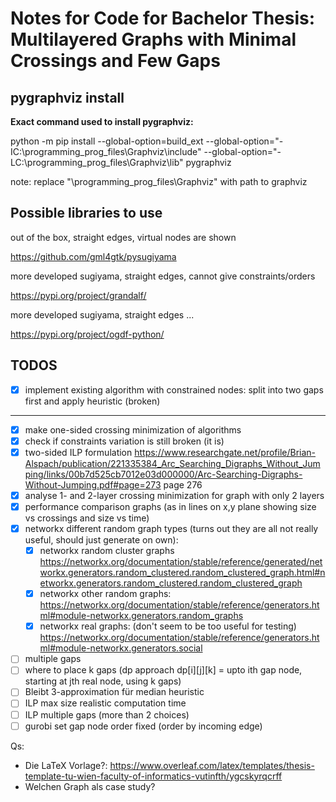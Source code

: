 # Notes for Code for Bachelor Thesis: Multilayered Graphs with Minimal Crossings and Few Gaps

## pygraphviz install

**Exact command used to install pygraphviz:**

python -m pip install --global-option=build_ext --global-option="-IC:\programming_prog_files\Graphviz\include" --global-option="-LC:\programming_prog_files\Graphviz\lib" pygraphviz

note: replace "\programming_prog_files\Graphviz" with path to graphviz

## Possible libraries to use

out of the box, straight edges, virtual nodes are shown

https://github.com/gml4gtk/pysugiyama

more developed sugiyama, straight edges, cannot give constraints/orders

https://pypi.org/project/grandalf/

more developed sugiyama, straight edges ...

https://pypi.org/project/ogdf-python/

## TODOS

- [x] implement existing algorithm with constrained nodes: split into two gaps first and apply heuristic (broken)

---

- [x] make one-sided crossing minimization of algorithms
- [x] check if constraints variation is still broken (it is)
- [x] two-sided ILP formulation
      https://www.researchgate.net/profile/Brian-Alspach/publication/221335384_Arc_Searching_Digraphs_Without_Jumping/links/00b7d525cb7012e03d000000/Arc-Searching-Digraphs-Without-Jumping.pdf#page=273
      page 276
- [x] analyse 1- and 2-layer crossing minimization for graph with only 2 layers
- [x] performance comparison graphs (as in lines on x,y plane showing size vs crossings and size vs time)
- [x] networkx different random graph types (turns out they are all not really useful, should just generate on own):
  - [x] networkx random cluster graphs https://networkx.org/documentation/stable/reference/generated/networkx.generators.random_clustered.random_clustered_graph.html#networkx.generators.random_clustered.random_clustered_graph
  - [x] networkx other random graphs: https://networkx.org/documentation/stable/reference/generators.html#module-networkx.generators.random_graphs
  - [x] networkx real graphs: (don't seem to be too useful for testing) https://networkx.org/documentation/stable/reference/generators.html#module-networkx.generators.social
- [ ] multiple gaps
- [ ] where to place k gaps (dp approach dp[i][j][k] = upto ith gap node, starting at jth real node, using k gaps)
- [ ] Bleibt 3-approximation für median heuristic
- [ ] ILP max size realistic computation time
- [ ] ILP multiple gaps (more than 2 choices)
- [ ] gurobi set gap node order fixed (order by incoming edge)

Qs:

- Die LaTeX Vorlage?: https://www.overleaf.com/latex/templates/thesis-template-tu-wien-faculty-of-informatics-vutinfth/ygcskyrqcrff
- Welchen Graph als case study?
